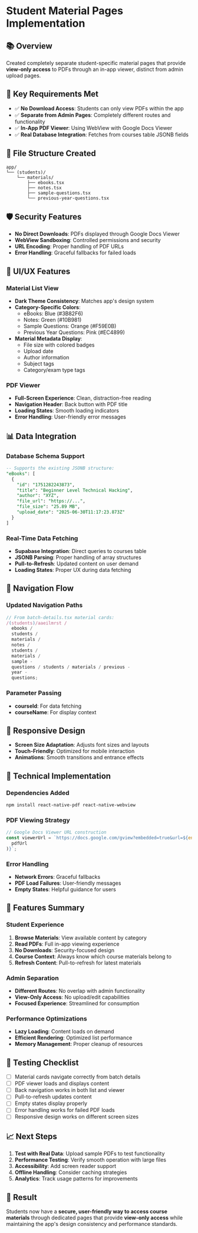 # Student Material Pages Implementation

## 📚 **Overview**

Created completely separate student-specific material pages that provide **view-only access** to PDFs through an in-app viewer, distinct from admin upload pages.

## 🎯 **Key Requirements Met**

- ✅ **No Download Access**: Students can only view PDFs within the app
- ✅ **Separate from Admin Pages**: Completely different routes and functionality
- ✅ **In-App PDF Viewer**: Using WebView with Google Docs Viewer
- ✅ **Real Database Integration**: Fetches from courses table JSONB fields

## 📁 **File Structure Created**

```
app/
└── (students)/
    └── materials/
        ├── ebooks.tsx
        ├── notes.tsx
        ├── sample-questions.tsx
        └── previous-year-questions.tsx
```

## 🛡️ **Security Features**

- **No Direct Downloads**: PDFs displayed through Google Docs Viewer
- **WebView Sandboxing**: Controlled permissions and security
- **URL Encoding**: Proper handling of PDF URLs
- **Error Handling**: Graceful fallbacks for failed loads

## 🎨 **UI/UX Features**

### **Material List View**

- **Dark Theme Consistency**: Matches app's design system
- **Category-Specific Colors**:
  - eBooks: Blue (#3B82F6)
  - Notes: Green (#10B981)
  - Sample Questions: Orange (#F59E0B)
  - Previous Year Questions: Pink (#EC4899)
- **Material Metadata Display**:
  - File size with colored badges
  - Upload date
  - Author information
  - Subject tags
  - Category/exam type tags

### **PDF Viewer**

- **Full-Screen Experience**: Clean, distraction-free reading
- **Navigation Header**: Back button with PDF title
- **Loading States**: Smooth loading indicators
- **Error Handling**: User-friendly error messages

## 📊 **Data Integration**

### **Database Schema Support**

```sql
-- Supports the existing JSONB structure:
"eBooks": [
  {
    "id": "1751282243873",
    "title": "Beginner Level Technical Hacking",
    "author": "XYZ",
    "file_url": "https://...",
    "file_size": "25.89 MB",
    "upload_date": "2025-06-30T11:17:23.873Z"
  }
]
```

### **Real-Time Data Fetching**

- **Supabase Integration**: Direct queries to courses table
- **JSONB Parsing**: Proper handling of array structures
- **Pull-to-Refresh**: Updated content on user demand
- **Loading States**: Proper UX during data fetching

## 🔄 **Navigation Flow**

### **Updated Navigation Paths**

```typescript
// From batch-details.tsx material cards:
/(students)/aaeilmrst /
  ebooks /
  students /
  materials /
  notes /
  students /
  materials /
  sample -
  questions / students / materials / previous -
  year -
  questions;
```

### **Parameter Passing**

- **courseId**: For data fetching
- **courseName**: For display context

## 📱 **Responsive Design**

- **Screen Size Adaptation**: Adjusts font sizes and layouts
- **Touch-Friendly**: Optimized for mobile interaction
- **Animations**: Smooth transitions and entrance effects

## 🔧 **Technical Implementation**

### **Dependencies Added**

```bash
npm install react-native-pdf react-native-webview
```

### **PDF Viewing Strategy**

```typescript
// Google Docs Viewer URL construction
const viewerUrl = `https://docs.google.com/gview?embedded=true&url=${encodeURIComponent(
  pdfUrl
)}`;
```

### **Error Handling**

- **Network Errors**: Graceful fallbacks
- **PDF Load Failures**: User-friendly messages
- **Empty States**: Helpful guidance for users

## 🚀 **Features Summary**

### **Student Experience**

1. **Browse Materials**: View available content by category
2. **Read PDFs**: Full in-app viewing experience
3. **No Downloads**: Security-focused design
4. **Course Context**: Always know which course materials belong to
5. **Refresh Content**: Pull-to-refresh for latest materials

### **Admin Separation**

- **Different Routes**: No overlap with admin functionality
- **View-Only Access**: No upload/edit capabilities
- **Focused Experience**: Streamlined for consumption

### **Performance Optimizations**

- **Lazy Loading**: Content loads on demand
- **Efficient Rendering**: Optimized list performance
- **Memory Management**: Proper cleanup of resources

## 🧪 **Testing Checklist**

- [ ] Material cards navigate correctly from batch details
- [ ] PDF viewer loads and displays content
- [ ] Back navigation works in both list and viewer
- [ ] Pull-to-refresh updates content
- [ ] Empty states display properly
- [ ] Error handling works for failed PDF loads
- [ ] Responsive design works on different screen sizes

## 📈 **Next Steps**

1. **Test with Real Data**: Upload sample PDFs to test functionality
2. **Performance Testing**: Verify smooth operation with large files
3. **Accessibility**: Add screen reader support
4. **Offline Handling**: Consider caching strategies
5. **Analytics**: Track usage patterns for improvements

## 🎉 **Result**

Students now have a **secure, user-friendly way to access course materials** through dedicated pages that provide **view-only access** while maintaining the app's design consistency and performance standards.
